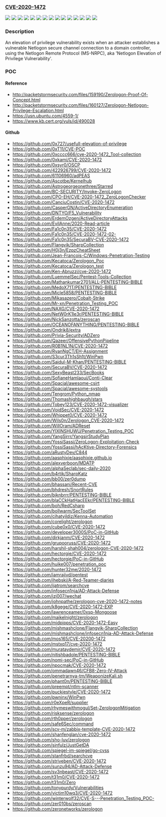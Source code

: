 ### [CVE-2020-1472](https://cve.mitre.org/cgi-bin/cvename.cgi?name=CVE-2020-1472)
![](https://img.shields.io/static/v1?label=Product&message=Windows%20Server%202008%20R2%20for%20x64-based%20Systems%20Service%20Pack%201%20(Server%20Core%20installation)&color=blue)
![](https://img.shields.io/static/v1?label=Product&message=Windows%20Server%202008%20R2%20for%20x64-based%20Systems%20Service%20Pack%201&color=blue)
![](https://img.shields.io/static/v1?label=Product&message=Windows%20Server%202012%20(Server%20Core%20installation)&color=blue)
![](https://img.shields.io/static/v1?label=Product&message=Windows%20Server%202012%20R2%20(Server%20Core%20installation)&color=blue)
![](https://img.shields.io/static/v1?label=Product&message=Windows%20Server%202012%20R2&color=blue)
![](https://img.shields.io/static/v1?label=Product&message=Windows%20Server%202012&color=blue)
![](https://img.shields.io/static/v1?label=Product&message=Windows%20Server%202016%20%20(Server%20Core%20installation)&color=blue)
![](https://img.shields.io/static/v1?label=Product&message=Windows%20Server%202016&color=blue)
![](https://img.shields.io/static/v1?label=Product&message=Windows%20Server%202019%20%20(Server%20Core%20installation)&color=blue)
![](https://img.shields.io/static/v1?label=Product&message=Windows%20Server%202019&color=blue)
![](https://img.shields.io/static/v1?label=Product&message=Windows%20Server%2C%20version%201903%20(Server%20Core%20installation)&color=blue)
![](https://img.shields.io/static/v1?label=Product&message=Windows%20Server%2C%20version%201909%20(Server%20Core%20installation)&color=blue)
![](https://img.shields.io/static/v1?label=Product&message=Windows%20Server%2C%20version%202004%20(Server%20Core%20installation)&color=blue)
![](https://img.shields.io/static/v1?label=Version&message=n%2Fa&color=blue)
![](https://img.shields.io/static/v1?label=Vulnerability&message=Elevation%20of%20Privilege&color=brighgreen)

### Description

An elevation of privilege vulnerability exists when an attacker establishes a vulnerable Netlogon secure channel connection to a domain controller, using the Netlogon Remote Protocol (MS-NRPC), aka 'Netlogon Elevation of Privilege Vulnerability'.

### POC

#### Reference
- http://packetstormsecurity.com/files/159190/Zerologon-Proof-Of-Concept.html
- http://packetstormsecurity.com/files/160127/Zerologon-Netlogon-Privilege-Escalation.html
- https://usn.ubuntu.com/4559-1/
- https://www.kb.cert.org/vuls/id/490028

#### Github
- https://github.com/0x727/usefull-elevation-of-privilege
- https://github.com/0xT11/CVE-POC
- https://github.com/0xcccc666/cve-2020-1472_Tool-collection
- https://github.com/0xkami/CVE-2020-1472
- https://github.com/0xsyr0/OSCP
- https://github.com/422926799/CVE-2020-1472
- https://github.com/61106960/adPEAS
- https://github.com/Ascotbe/Kernelhub
- https://github.com/Astrogeorgeonethree/Starred
- https://github.com/BC-SECURITY/Invoke-ZeroLogon
- https://github.com/CPO-EH/CVE-2020-1472_ZeroLogonChecker
- https://github.com/CanciuCostin/CVE-2020-1472
- https://github.com/CasperGN/ActiveDirectoryEnumeration
- https://github.com/DNTYO/F5_Vulnerability
- https://github.com/ErdemOzgen/ActiveDirectoryAttacks
- https://github.com/EvilAnne/2020-Read-article
- https://github.com/Fa1c0n35/CVE-2020-1472
- https://github.com/Fa1c0n35/CVE-2020-1472-02-
- https://github.com/Fa1c0n35/SecuraBV-CVE-2020-1472
- https://github.com/Flangvik/SharpCollection
- https://github.com/H0j3n/EzpzCheatSheet
- https://github.com/Jean-Francois-C/Windows-Penetration-Testing
- https://github.com/Kecatoca/Zerologon_Poc
- https://github.com/Kecatoca/Zerologon_test
- https://github.com/Ken-Abruzzi/cve-2020-1472
- https://github.com/LuemmelSec/Pentest-Tools-Collection
- https://github.com/Mathankumar2701/ALL-PENTESTING-BIBLE
- https://github.com/MedoX71T/PENTESTING-BIBLE
- https://github.com/Micle5858/PENTESTING-BIBLE
- https://github.com/Mikasazero/Cobalt-Strike
- https://github.com/Mr-xn/Penetration_Testing_POC
- https://github.com/NAXG/CVE-2020-1472
- https://github.com/NetW0rK1le3r/PENTESTING-BIBLE
- https://github.com/NickSanzotta/zeroscan
- https://github.com/OCEANOFANYTHING/PENTESTING-BIBLE
- https://github.com/Ondrik8/extra
- https://github.com/Privia-Security/ADZero
- https://github.com/Qazeer/OffensivePythonPipeline
- https://github.com/R0B1NL1N/CVE-2020-1472
- https://github.com/RyanNgCT/EH-Assignment
- https://github.com/S3cur3Th1sSh1t/WinPwn
- https://github.com/Saidul-M-Khan/PENTESTING-BIBLE
- https://github.com/SecuraBV/CVE-2020-1472
- https://github.com/SexyBeast233/SecBooks
- https://github.com/SofianeHamlaoui/Conti-Clear
- https://github.com/Spacial/awesome-csirt
- https://github.com/Spacial/awesome-systools
- https://github.com/Tengrom/Python_nmap
- https://github.com/Thomashighbaugh/stars
- https://github.com/Tobey123/CVE-2020-1472-visualizer
- https://github.com/VoidSec/CVE-2020-1472
- https://github.com/Whippet0/CVE-2020-1472
- https://github.com/WiIs0n/Zerologon_CVE-2020-1472
- https://github.com/WillOram/ADReset
- https://github.com/YIXINSHUWU/Penetration_Testing_POC
- https://github.com/YangSirrr/YangsirStudyPlan
- https://github.com/YossiSassi/ZeroLogon-Exploitation-Check
- https://github.com/YossiSassi/hAcKtive-Directory-Forensics
- https://github.com/aRustyDev/C844
- https://github.com/aasphixie/aasphixie.github.io
- https://github.com/alexverboon/MDATP
- https://github.com/alphaSeclab/sec-daily-2020
- https://github.com/b4rtik/SharpKatz
- https://github.com/bb00/zer0dump
- https://github.com/bhassani/Recent-CVE
- https://github.com/bhdresh/SnortRules
- https://github.com/bjknbrrr/PENTESTING-BIBLE
- https://github.com/blaCCkHatHacEEkr/PENTESTING-BIBLE
- https://github.com/boh/RedCsharp
- https://github.com/bollwarm/SecToolSet
- https://github.com/cihatyildiz/Kenna-Automation
- https://github.com/corelight/zerologon
- https://github.com/cube0x0/CVE-2020-1472
- https://github.com/developer3000S/PoC-in-GitHub
- https://github.com/dirkjanm/CVE-2020-1472
- https://github.com/grupooruss/CVE-2020-1472
- https://github.com/harshil-shah004/zerologon-CVE-2020-1472
- https://github.com/hectorgie/CVE-2020-1472
- https://github.com/hectorgie/PoC-in-GitHub
- https://github.com/huike007/penetration_poc
- https://github.com/hunter32me/2020-1472
- https://github.com/iamrajivd/pentest
- https://github.com/ihebski/A-Red-Teamer-diaries
- https://github.com/ijatrom/searchcve
- https://github.com/infosecn1nja/AD-Attack-Defense
- https://github.com/izj007/wechat
- https://github.com/johnpathe/zerologon-cve-2020-1472-notes
- https://github.com/k8gege/CVE-2020-1472-EXP
- https://github.com/lawrenceamer/0xsp-Mongoose
- https://github.com/maikelnight/zerologon
- https://github.com/midpipps/CVE-2020-1472-Easy
- https://github.com/mishmashclone/Flangvik-SharpCollection
- https://github.com/mishmashclone/infosecn1nja-AD-Attack-Defense
- https://github.com/mos165/CVE-20200-1472
- https://github.com/mstxq17/cve-2020-1472
- https://github.com/murataydemir/CVE-2020-1472
- https://github.com/nitishbadole/PENTESTING-BIBLE
- https://github.com/nomi-sec/PoC-in-GitHub
- https://github.com/npocmak/CVE-2020-1472
- https://github.com/ommadawn46/CFB8-Zero-IV-Attack
- https://github.com/penetrarnya-tm/WeaponizeKali.sh
- https://github.com/phant0n/PENTESTING-BIBLE
- https://github.com/preempt/ntlm-scanner
- https://github.com/puckiestyle/CVE-2020-1472
- https://github.com/pwninx/WinPwn
- https://github.com/r0eXpeR/supplier
- https://github.com/rhymeswithmogul/Set-ZerologonMitigation
- https://github.com/risksense/zerologon
- https://github.com/rth0pper/zerologon
- https://github.com/safe6Sec/command
- https://github.com/scv-m/zabbix-template-CVE-2020-1472
- https://github.com/shanfenglan/cve-2020-1472
- https://github.com/sho-luv/zerologon
- https://github.com/sinfulz/JustGetDA
- https://github.com/spiegel-im-spiegel/go-cvss
- https://github.com/stanfrbd/searchcve
- https://github.com/striveben/CVE-2020-1472
- https://github.com/sunzu94/AD-Attack-Defense
- https://github.com/sv3nbeast/CVE-2020-1472
- https://github.com/t31m0/CVE-2020-1472
- https://github.com/t31m0/Zero
- https://github.com/tonypurdy/Vulnerabilities
- https://github.com/victim10wq3/CVE-2020-1472
- https://github.com/winterwolf32/CVE-S---Penetration_Testing_POC-
- https://github.com/zer010bs/zeroscan
- https://github.com/zeronetworks/zerologon

